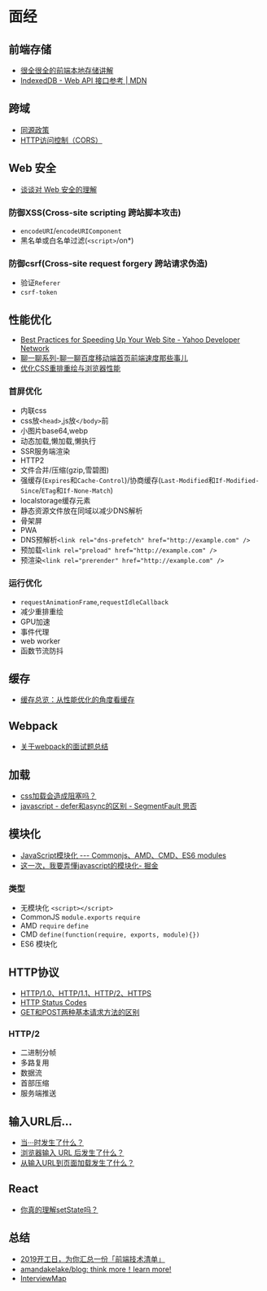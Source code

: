 # 面经

## 前端存储

- [很全很全的前端本地存储讲解](https://juejin.im/entry/5a41b7f4f265da43152427b6)
- [IndexedDB - Web API 接口参考 | MDN](https://developer.mozilla.org/zh-CN/docs/Web/API/IndexedDB_API)

## 跨域

- [同源政策](http://javascript.ruanyifeng.com/bom/same-origin.html)
- [HTTP访问控制（CORS）](https://developer.mozilla.org/zh-CN/docs/Web/HTTP/Access_control_CORS)

## Web 安全

- [谈谈对 Web 安全的理解](https://zhuanlan.zhihu.com/p/25486768)

### 防御XSS(Cross-site scripting 跨站脚本攻击)

- `encodeURI`/`encodeURIComponent`
- 黑名单或白名单过滤(`<script>`/on*)

### 防御csrf(Cross-site request forgery 跨站请求伪造)

- 验证`Referer`
- `csrf-token`

## 性能优化

- [Best Practices for Speeding Up Your Web Site - Yahoo Developer Network](https://developer.yahoo.com/performance/rules.html?guccounter=1)
- [聊一聊系列-聊一聊百度移动端首页前端速度那些事儿](https://segmentfault.com/a/1190000005882953)
- [优化CSS重排重绘与浏览器性能](http://caibaojian.com/css-reflow-repaint.html)

### 首屏优化

- 内联css
- css放`<head>`,js放`</body>`前
- 小图片base64,webp
- 动态加载,懒加载,懒执行
- SSR服务端渲染
- HTTP2
- 文件合并/压缩(gzip,雪碧图)
- 强缓存(`Expires`和`Cache-Control`)/协商缓存(`Last-Modified`和`If-Modified-Since`/`ETag`和`If-None-Match`)
- localstorage缓存元素
- 静态资源文件放在同域以减少DNS解析
- 骨架屏
- PWA
- DNS预解析`<link rel="dns-prefetch" href="http://example.com" />`
- 预加载`<link rel="preload" href="http://example.com" />`
- 预渲染`<link rel="prerender" href="http://example.com" />`

### 运行优化

- `requestAnimationFrame`,`requestIdleCallback`
- 减少重排重绘
- GPU加速
- 事件代理
- web worker
- 函数节流防抖

## 缓存

- [缓存总览：从性能优化的角度看缓存](https://github.com/amandakelake/blog/issues/43)

## Webpack

- [关于webpack的面试题总结](https://zhuanlan.zhihu.com/p/44438844)

## 加载

- [css加载会造成阻塞吗？](https://zhuanlan.zhihu.com/p/43282197)
- [javascript - defer和async的区别 - SegmentFault 思否](https://segmentfault.com/q/1010000000640869)

## 模块化

- [JavaScript模块化 --- Commonjs、AMD、CMD、ES6 modules](https://www.imooc.com/article/20057)
- [这一次，我要弄懂javascript的模块化- 掘金](https://juejin.im/post/5b4420e7f265da0f4b7a7b27)  

### 类型

- 无模块化 `<script></script>`
- CommonJS `module.exports` `require`
- AMD `require` `define`
- CMD `define(function(require, exports, module){})`
- ES6 模块化

## HTTP协议

- [HTTP/1.0、HTTP/1.1、HTTP/2、HTTPS](https://zhuanlan.zhihu.com/p/43787334)
- [HTTP Status Codes](https://httpstatuses.com/)
- [GET和POST两种基本请求方法的区别](https://www.cnblogs.com/logsharing/p/8448446.html)

### HTTP/2

- 二进制分帧
- 多路复用
- 数据流
- 首部压缩
- 服务端推送

## 输入URL后...

- [当···时发生了什么？](https://github.com/skyline75489/what-happens-when-zh_CN)
- [浏览器输入 URL 后发生了什么？](https://zhuanlan.zhihu.com/p/43369093)
- [从输入URL到页面加载发生了什么？](https://segmentfault.com/a/1190000006879700)

## React

- [你真的理解setState吗？](https://zhuanlan.zhihu.com/p/39512941)

## 总结

- [2019开工日，为你汇总一份「前端技术清单」](https://zhuanlan.zhihu.com/p/56452226)
- [amandakelake/blog: think more！learn more!](https://github.com/amandakelake/blog)
- [InterviewMap](https://yuchengkai.cn/docs/frontend/)